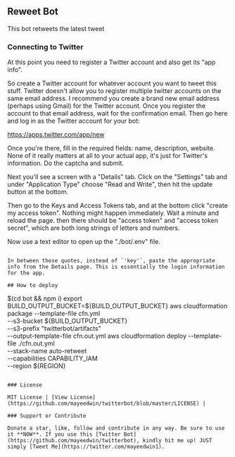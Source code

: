 ## Reweet Bot

This bot retweets the latest tweet

### Connecting to Twitter 

At this point you need to register a Twitter account and also get its "app info". 

So create a Twitter account for whatever account you want to tweet this stuff. Twitter doesn't allow you to register multiple twitter accounts on the same email address. I recommend you create a brand new email address (perhaps using Gmail) for the Twitter account. Once you register the account to that email address, wait for the confirmation email. Then go here and log in as the Twitter account for your bot: 

https://apps.twitter.com/app/new 
 
Once you're there, fill in the required fields: name, description, website. None of it really matters at all to your actual app, it's just for Twitter's information. Do the captcha and submit. 
 
Next you'll see a screen with a "Details" tab. Click on the "Settings" tab and under "Application Type" choose "Read and Write", then hit the update button at the bottom. 

Then go to the Keys and Access Tokens tab, and at the bottom click "create my access token". Nothing might happen immediately. Wait a minute and reload the page. then there should be "access token" and "access token secret", which are both long strings of letters and numbers. 
 
Now use a text editor to open up the "./bot/.env" file.
``` 

In between those quotes, instead of `'key'`, paste the appropriate info from the Details page. This is essentially the login information for the app. 

## How to deploy

```
$(cd bot && npm i)
export BUILD_OUTPUT_BUCKET=${BUILD_OUTPUT_BUCKET}
aws cloudformation package --template-file cfn.yml \
    --s3-bucket ${BUILD_OUTPUT_BUCKET} \
    --s3-prefix "twitterbot/artifacts" \
    --output-template-file cfn.out.yml
aws cloudformation deploy --template-file ./cfn.out.yml \
        --stack-name auto-retweet \
        --capabilities CAPABILITY_IAM \
        --region ${REGION}
```

### License

MIT License | [View License](https://github.com/mayeedwin/twitterbot/blob/master/LICENSE) |

### Support or Contribute

Donate a star, like, follow and contribute in any way. Be sure to use it **NOW**. If you use this [Twitter Bot](https://github.com/mayeedwin/twitterbot), kindly hit me up! JUST simply [Tweet Me](https://twitter.com/mayeedwin1).


